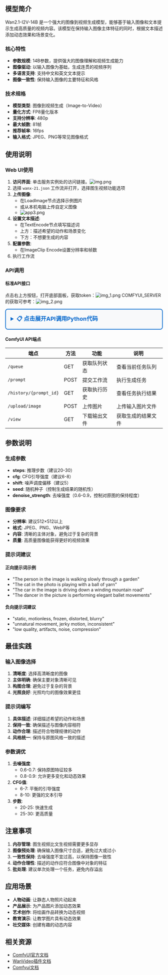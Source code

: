 ## 模型简介

Wan2.1-I2V-14B 是一个强大的图像到视频生成模型，能够基于输入图像和文本提示生成高质量的视频内容。该模型在保持输入图像主体特征的同时，根据文本描述添加动态效果和场景变化。

### 核心特性
- **参数规模**: 14B参数，提供强大的图像理解和视频生成能力
- **图像驱动**: 以输入图像为基础，生成连贯的视频序列
- **多语言支持**: 支持中文和英文文本提示
- **图像一致性**: 保持输入图像的主要特征和风格

### 技术规格
- **模型类型**: 图像到视频生成（Image-to-Video）
- **量化方式**: FP8量化版本
- **支持分辨率**: 480p
- **最大帧数**: 81帧
- **推荐帧率**: 16fps
- **输入格式**: JPEG、PNG等常见图像格式

## 使用说明

### Web UI使用
1. **访问界面**: 单击服务实例处的访问链接。![img.png](img.png)
2. 选择 `wanx-21.json` 工作流并打开，选择图生视频功能选项
3. **上传图像**:
    - 在LoadImage节点选择示例图片
    - 或从本机电脑上传自定义图像
    - ![app3.png](app3.png)
4. **设置文本描述**:
    - 在TextEncode节点填写描述词
    - 上方：描述希望的动作和场景变化
    - 下方：不想要生成的内容
5. **配置参数**:
    - 在ImageClip Encode设置分辨率和帧数
6. 执行工作流

### API调用

#### 标准API接口

点击右上方按钮，打开底部面板，获取token：![img_1.png](img_1.png)
COMFYUI_SERVER的获取可参考：![img_2.png](img_2.png)

<details style="border: 2px solid #0066cc; border-radius: 8px; padding: 15px; margin: 10px 0; background-color: #f8f9fa;">
  <summary style="font-weight: bold; font-size: 18px; color: #0066cc; cursor: pointer;">
    📋 点击展开API调用Python代码
  </summary>

```python
import requests, json, uuid, time, random, os

# 配置参数
COMFYUI_SERVER, COMFYUI_TOKEN = "输入您的服务器地址", "输入您的token"
T5_MODEL = "wan2.1/umt5-xxl-enc-bf16.safetensors"
VIDEO_MODEL = "Wan2_1-I2V-14B-480P_fp8_e4m3fn.safetensors"
VAE_MODEL = "wan2.1/Wan2_1_VAE_bf16.safetensors"
CLIP_MODEL = "wan2.1/open-clip-xlm-roberta-large-vit-huge-14_visual_fp16.safetensors"

# 预设参数
IMAGE_PATH = "girl.png"
PROMPT = "A beautiful anime girl with long flowing hair, graceful movements, smooth animation, cinematic lighting, high quality"
NEG_PROMPT = "bad quality video, low quality, blurry, distorted, choppy animation, static, bad anatomy"

class ComfyUIClient:
   def __init__(self, server=COMFYUI_SERVER, token=COMFYUI_TOKEN):
      self.base_url, self.token, self.client_id = f"http://{server}", token, str(uuid.uuid4())
      self.headers = {"Content-Type": "application/json", **({"Authorization": f"Bearer {token}"} if token else {})}

   def upload_image(self, image_path):
      """上传图片到ComfyUI"""
      if not os.path.exists(image_path):
         raise Exception(f"图片文件不存在: {image_path}")

      try:
         with open(image_path, 'rb') as f:
            files = {'image': (os.path.basename(image_path), f, 'image/png')}
            headers = {}
            if self.token:
               headers["Authorization"] = f"Bearer {self.token}"

            response = requests.post(f"{self.base_url}/upload/image", files=files, headers=headers)
            print(f"Upload response: {response.text}")

            if response.status_code != 200:
               raise Exception(f"上传失败，状态码: {response.status_code}")

            result = response.json()
            if 'name' not in result:
               raise Exception(f"上传响应中没有文件名: {result}")

            return result['name']
      except Exception as e:
         raise Exception(f"图片上传失败: {e}")

   def generate_i2v(self, image_path, prompt, neg_prompt, steps=10, cfg=6, width=512, height=512, frames=81):
      """图生视频 - 修复clip_vision输入"""
      print("📤 正在上传图片...")
      image_name = self.upload_image(image_path)
      print(f"✅ 图片上传成功: {image_name}")

      workflow = {
         "42": {"inputs": {"image": image_name, "upload": "image"}, "class_type": "LoadImage"},
         "43": {"inputs": {"model_name": VAE_MODEL, "precision": "bf16"}, "class_type": "WanVideoVAELoader"},
         "44": {"inputs": {"model_name": CLIP_MODEL, "precision": "fp16", "load_device": "offload_device"}, "class_type": "LoadWanVideoClipTextEncoder"},
         "45": {"inputs": {"model_name": T5_MODEL, "precision": "bf16", "load_device": "offload_device", "quantization": "disabled"}, "class_type": "LoadWanVideoT5TextEncoder"},
         "46": {"inputs": {"blocks_to_swap": 10, "offload_img_emb": False, "offload_txt_emb": False, "use_non_blocking": True, "vace_blocks_to_swap": 0}, "class_type": "WanVideoBlockSwap"},
         "47": {"inputs": {"backend": "inductor", "fullgraph": False, "mode": "default", "dynamic": False, "dynamo_cache_size_limit": 64, "compile_transformer_blocks_only": True, "dynamo_recompile_limit": 128}, "class_type": "WanVideoTorchCompileSettings"},
         "48": {"inputs": {"model": VIDEO_MODEL, "base_precision": "bf16", "quantization": "fp8_e4m3fn", "load_device": "offload_device", "attention_mode": "sageattn", "block_swap_args": ["46", 0]}, "class_type": "WanVideoModelLoader"},
         "49": {"inputs": {"positive_prompt": prompt, "negative_prompt": neg_prompt, "force_offload": True, "t5": ["45", 0]}, "class_type": "WanVideoTextEncode"},
         "50": {
            "inputs": {
               "generation_width": width,
               "generation_height": height,
               "num_frames": frames,
               "force_offload": True,
               "noise_aug_strength": 0,
               "latent_strength": 1,
               "clip_embed_strength": 1,
               "adjust_resolution": True,
               "image": ["42", 0],
               "vae": ["43", 0],
               "clip_vision": ["44", 0]  # 修改为clip_vision
            },
            "class_type": "WanVideoImageClipEncode"
         },
         "52": {"inputs": {"steps": steps, "cfg": cfg, "shift": 5, "seed": random.randint(1, 1000000), "force_offload": True, "scheduler": "dpm++", "riflex_freq_index": 0, "denoise_strength": 1, "batched_cfg": False, "rope_function": "comfy", "model": ["48", 0], "text_embeds": ["49", 0], "image_embeds": ["50", 0]}, "class_type": "WanVideoSampler"},
         "53": {"inputs": {"enable_vae_tiling": True, "tile_x": 272, "tile_y": 272, "tile_stride_x": 144, "tile_stride_y": 128, "vae": ["43", 0], "samples": ["52", 0]}, "class_type": "WanVideoDecode"},
         "54": {"inputs": {"frame_rate": 16, "loop_count": 0, "filename_prefix": "WanVideo2_1", "format": "video/h264-mp4", "pix_fmt": "yuv420p", "crf": 19, "save_metadata": True, "trim_to_audio": False, "pingpong": False, "save_output": True, "images": ["53", 0]}, "class_type": "VHS_VideoCombine"}
      }

      print("📤 提交工作流...")
      response = requests.post(f"{self.base_url}/prompt", headers=self.headers, json={"prompt": workflow, "client_id": self.client_id})
      print(f"API Response: {response.text}")
      result = response.json()
      if "error" in result: raise Exception(f"Workflow error: {result['error']}")
      if "prompt_id" not in result: raise Exception(f"No prompt_id in response: {result}")
      return result["prompt_id"]

   def get_status(self, task_id):
      try:
         queue_data = requests.get(f"{self.base_url}/queue", headers=self.headers).json()
         if any(item[1] == task_id for item in queue_data.get("queue_running", [])): return "processing"
         if any(item[1] == task_id for item in queue_data.get("queue_pending", [])): return "pending"
         history_response = requests.get(f"{self.base_url}/history/{task_id}", headers=self.headers)
         return "completed" if history_response.status_code == 200 and task_id in history_response.json() else "processing"
      except: return "processing"

   def download_video(self, task_id, output_path="i2v_output.mp4"):
      try:
         response = requests.get(f"{self.base_url}/history/{task_id}", headers=self.headers)
         history = response.json()
         if task_id in history:
            for output in history[task_id]['outputs'].values():
               if 'gifs' in output:
                  filename = output['gifs'][0]['filename']
                  video_response = requests.get(f"{self.base_url}/view?filename={filename}", headers=self.headers)
                  with open(output_path, "wb") as f: f.write(video_response.content)
                  return output_path
      except Exception as e: print(f"Download error: {e}")
      return None

def main():
   client = ComfyUIClient()
   try:
      print(f"🎬 开始图生视频任务...")
      print(f"📷 输入图片: {IMAGE_PATH}")
      print(f"📝 提示词: {PROMPT}")

      if not os.path.exists(IMAGE_PATH):
         print(f"❌ 图片文件不存在: {IMAGE_PATH}")
         print("请确保当前目录下有 girl.png 文件")
         return

      task_id = client.generate_i2v(IMAGE_PATH, PROMPT, NEG_PROMPT, 10, 6, 512, 512, 81)
      print(f"🆔 Task ID: {task_id}")

      while True:
         status = client.get_status(task_id)
         print(f"📊 Current status: {status}")
         if status == "completed": print("✅ Video ready!"); break
         elif status == "failed": print("❌ Generation failed!"); exit(1)
         time.sleep(10)

      output_file = client.download_video(task_id, "i2v_output.mp4")
      print("🎉 Video downloaded successfully!" if output_file else "❌ Failed to download video")
      if output_file: print(f"📁 Saved as: {output_file}")

   except Exception as e: print(f"❌ Error: {e}")

if __name__ == "__main__": main()

```

</details>

#### ComfyUI API端点

| 端点 | 方法 | 功能 | 说明 |
|------|------|------|------|
| `/queue` | GET | 获取队列状态 | 查看当前任务队列 |
| `/prompt` | POST | 提交工作流 | 执行生成任务 |
| `/history/{prompt_id}` | GET | 获取执行历史 | 查看任务执行结果 |
| `/upload/image` | POST | 上传图片 | 上传输入图片文件 |
| `/view` | GET | 下载输出文件 | 获取生成的结果文件 |


## 参数说明

### 生成参数
- **steps**: 推理步数（建议20-30）
- **cfg**: CFG引导强度（建议6-8）
- **shift**: 噪声调度偏移（建议5）
- **seed**: 随机种子（控制生成结果的随机性）
- **denoise_strength**: 去噪强度（0.6-0.9，控制对原图的保持程度）

### 图像要求
- **分辨率**: 建议512×512以上
- **格式**: JPEG、PNG、WebP等
- **内容**: 清晰的主体对象，避免过于复杂的背景
- **质量**: 高质量图像能获得更好的视频效果


### 提示词建议

#### 正向提示词示例
- "The person in the image is walking slowly through a garden"
- "The cat in the photo is playing with a ball of yarn"
- "The car in the image is driving down a winding mountain road"
- "The dancer in the picture is performing elegant ballet movements"

#### 负向提示词建议
- "static, motionless, frozen, distorted, blurry"
- "unnatural movement, jerky motion, inconsistent"
- "low quality, artifacts, noise, compression"

## 最佳实践

### 输入图像选择
1. **清晰度**: 选择高清晰度的图像
2. **主体明确**: 确保主要对象清晰可见
3. **构图合理**: 避免过于复杂的背景
4. **光照良好**: 光照均匀的图像效果更佳

### 提示词编写
1. **具体描述**: 详细描述希望的动作和场景
2. **保持一致**: 确保描述与图像内容相符
3. **动作合理**: 描述符合物理规律的动作
4. **风格统一**: 保持与原图风格一致的描述

### 参数调优
1. **去噪强度**:
    - 0.6-0.7: 保持原图特征较多
    - 0.8-0.9: 允许更多变化和动态效果
2. **CFG值**:
    - 6-7: 平衡的引导强度
    - 8-10: 更强的文本引导
3. **步数**:
    - 20-25: 快速生成
    - 25-30: 更高质量

## 注意事项

1. **内存管理**: 图生视频比文生视频需要更多显存
2. **图像预处理**: 确保输入图像尺寸合适，避免过大或过小
3. **一致性保持**: 去噪强度不宜过高，以保持图像一致性
4. **动作合理性**: 描述的动作应符合图像中对象的特征
5. **批处理**: 建议单次处理一个任务，避免内存溢出

## 应用场景

- **人物动画**: 让静态人物照片动起来
- **产品展示**: 为产品图片添加动态效果
- **艺术创作**: 将绘画作品转换为动态视频
- **教育演示**: 让教学图片具有动态效果
- **社交媒体**: 创建有趣的动态内容

## 相关资源

- [ComfyUI官方文档](https://comfyui-wiki.com/zh/interface/node-options)
- [WanVideo插件文档](https://github.com/kijai/ComfyUI-WanVideoWrapper/blob/main/readme.md)
- [Comfyui文档](https://docs.comfy.org/essentials/image_preprocessing)
